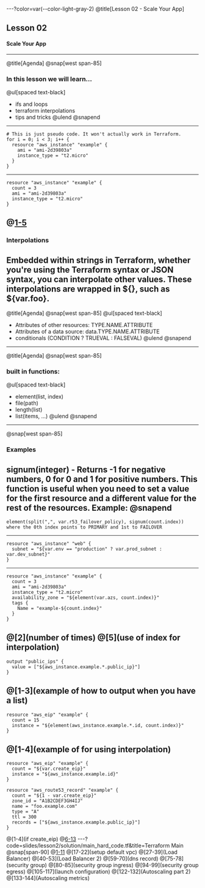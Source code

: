 ---?color=var(--color-light-gray-2)
@title[Lesson 02 - Scale Your App]

## Lesson 02 
#### Scale Your App

---
@title[Agenda]
@snap[west span-85]
### In this lesson we will learn...

@ul[spaced text-black]
- ifs and loops
- terraform interpolations
- tips and tricks
@ulend
@snapend
---
```
# This is just pseudo code. It won't actually work in Terraform.
for i = 0; i < 3; i++ {
  resource "aws_instance" "example" {
    ami = "ami-2d39803a"
    instance_type = "t2.micro"
  }  
}
```

---
```
resource "aws_instance" "example" {
  count = 3
  ami = "ami-2d39803a"
  instance_type = "t2.micro"
}
```
@[1-5](example)
---
### Interpolations
Embedded within strings in Terraform, whether you're using the Terraform syntax or JSON syntax, you can interpolate other values. These interpolations are wrapped in ${}, such as ${var.foo}.
---
@title[Agenda]
@snap[west span-85]
@ul[spaced text-black]
- Attributes of other resources: TYPE.NAME.ATTRIBUTE
- Attributes of a data source: data.TYPE.NAME.ATTRIBUTE
- conditionals (CONDITION ? TRUEVAL : FALSEVAL)
@ulend
@snapend
---
@title[Agenda]
@snap[west span-85]
### built in functions:
@ul[spaced text-black]
- element(list, index)
- file(path)
- length(list)
- list(items, ...)
@ulend
@snapend
---
@snap[west span-85]
### Examples
signum(integer) - Returns -1 for negative numbers, 0 for 0 and 1 for positive numbers. This function is useful when you need to set a value for the first resource and a different value for the rest of the resources. Example: 
@snapend
---
```
element(split(",", var.r53_failover_policy), signum(count.index)) where the 0th index points to PRIMARY and 1st to FAILOVER
```
---
```
resource "aws_instance" "web" {
  subnet = "${var.env == "production" ? var.prod_subnet : var.dev_subnet}"
}
```

---
```
resource "aws_instance" "example" {
  count = 3
  ami = "ami-2d39803a"
  instance_type = "t2.micro"
  availability_zone = "${element(var.azs, count.index)}"
  tags {
    Name = "example-${count.index}"
  }
}
```
@[2](number of times)
@[5](use of index for interpolation)
---
```
output "public_ips" {
  value = ["${aws_instance.example.*.public_ip}"]
}
```
@[1-3](example of how to output when you have a list)
---
```
resource "aws_eip" "example" {
  count = 15
  instance = "${element(aws_instance.example.*.id, count.index)}"
}
```
@[1-4](example of for using interpolation)
---
```
resource "aws_eip" "example" {
  count = "${var.create_eip}"
  instance = "${aws_instance.example.id}"
}

resource "aws_route53_record" "example" {
  count = "${1 - var.create_eip}"
  zone_id = "A1B2CDEF3GH4IJ"
  name = "foo.example.com"
  type = "A"
  ttl = 300
  records = ["${aws_instance.example.public_ip}"]
}
```
@[1-4](if create_eip)
@[6-13](else)
---?code=slides/lesson2/solution/main_hard_code.tf&title=Terraform Main
@snap[span-90]
@[1-11](provider)
@[17-22](setup default vpc)
@[27-39](Load Balancer)
@[40-53](Load Balancer 2)
@[59-70](dns record)
@[75-78](security group)
@[80-85](security group ingress)
@[94-99](security group egress)
@[105-117](launch configuration)
@[122-132](Autoscaling part 2)
@[133-144](Autoscaling metrics)

